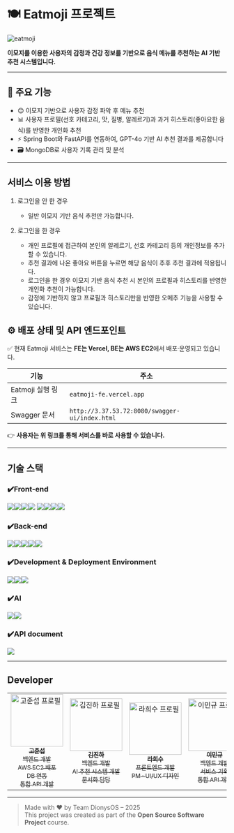 # 🍽️ Eatmoji 프로젝트

![eatmoji](https://github.com/user-attachments/assets/48bc651f-5caf-4d92-90e3-89c0fbb26602)

**이모지를 이용한 사용자의 감정과 건강 정보를 기반으로 음식 메뉴를 추천하는 AI 기반 추천 시스템입니다.**

---

## 🚀 주요 기능

- 😊 이모지 기반으로 사용자 감정 파악 후 메뉴 추천
- 📊 사용자 프로필(선호 카테고리, 맛, 질병, 알레르기)과 과거 히스토리(좋아요한 음식)를 반영한 개인화 추천
- ⚡️ Spring Boot와 FastAPI를 연동하여, GPT-4o 기반 AI 추천 결과를 제공합니다
- 🗃️ MongoDB로 사용자 기록 관리 및 분석

---

## 서비스 이용 방법

1. 로그인을 안 한 경우
   
   - 일반 이모지 기반 음식 추천만 가능합니다.
     
2. 로그인을 한 경우
   - 개인 프로필에 접근하여 본인의 알레르기, 선호 카테고리 등의 개인정보를 추가할 수 있습니다.
   - 추천 결과에 나온 좋아요 버튼을 누르면 해당 음식이 추후 추천 결과에 적용됩니다.
   - 로그인을 한 경우 이모지 기반 음식 추천 시 본인의 프로필과 히스토리를 반영한 개인화 추천이 가능합니다.
   - 감정에 기반하지 않고 프로필과 히스토리만을 반영한 오메추 기능을 사용할 수 있습니다.


## ⚙️ 배포 상태 및 API 엔드포인트

✅ 현재 Eatmoji 서비스는 **FE는 Vercel, BE는 AWS EC2**에서 배포·운영되고 있습니다.

| 기능                  | 주소                                                  |
|-----------------------|-------------------------------------------------------------|
| Eatmoji 실행 링크     | `eatmoji-fe.vercel.app`                                      |
| Swagger 문서          | `http://3.37.53.72:8080/swagger-ui/index.html`              |

👉 **사용자는 위 링크를 통해 서비스를 바로 사용할 수 있습니다.**

---

## 기술 스택

### ✔️Front-end
<img src="https://img.shields.io/badge/Next.js-000000?style=for-the-badge&logo=nextdotjs&logoColor=white" /><img src="https://img.shields.io/badge/React-20232a?style=for-the-badge&logo=react&logoColor=61DAFB" /><img src="https://img.shields.io/badge/TypeScript-3178C6?style=for-the-badge&logo=typescript&logoColor=white" /><img src="https://img.shields.io/badge/Zustand-000000?style=for-the-badge&logo=Zustand&logoColor=white" />
<img src="https://img.shields.io/badge/SWR-000000?style=for-the-badge&logo=vercel&logoColor=white" /><img src="https://img.shields.io/badge/Tailwind CSS-06B6D4?style=for-the-badge&logo=tailwind-css&logoColor=white" /><img src="https://img.shields.io/badge/PostCSS-DD3A0A?style=for-the-badge&logo=postcss&logoColor=white" /><img src="https://img.shields.io/badge/React Icons-E91E63?style=for-the-badge&logo=react&logoColor=white" />

### ✔️Back-end
<img src="https://img.shields.io/badge/Spring-61BA55?style=for-the-badge&logo=Spring&logoColor=white"><img src="https://img.shields.io/badge/SpringBoot-8ED16A?style=for-the-badge&logo=SpringBoot&logoColor=white"><img src="https://img.shields.io/badge/Springsecurity-39A346?style=for-the-badge&logo=Springsecurity&logoColor=white"><img src="https://img.shields.io/badge/FastAPI-2BA498?style=for-the-badge&logo=FastAPI&logoColor=white"><img src="https://img.shields.io/badge/MongoDB-4AB349?style=for-the-badge&logo=MongoDB&logoColor=white">

### ✔️Development & Deployment Environment
<img src="https://img.shields.io/badge/ESLint-4B32C3?style=for-the-badge&logo=eslint&logoColor=white" /><img src="https://img.shields.io/badge/Vercel-000000?style=for-the-badge&logo=vercel&logoColor=white" /><img src="https://img.shields.io/badge/AWS EC2-FFFFFF?style=for-the-badge&logo=AWS&logoColor=white" />

### ✔️AI
<img src="https://img.shields.io/badge/OpenAI-000000?style=for-the-badge&logo=OpenAI&logoColor=white"><img src="https://img.shields.io/badge/langchain-1C3C3C?style=for-the-badge&logo=langchain&logoColor=white">

### ✔️API document
<img src="https://img.shields.io/badge/swagger-85EA2D?style=for-the-badge&logo=swagger&logoColor=black">

--- 

## Developer

<table>
  <tbody>
    <tr>
      <td align="center">
        <a href="https://github.com/sseobi16">
          <img src="https://avatars.githubusercontent.com/sseobi16" width="120px;" alt="고준섭 프로필"/><br />
          <sub><b>고준섭</b></sub><br />
          <sub>백엔드 개발<br />
             AWS EC2 배포<br />
             DB 연동<br />
             통합 API 개발<br />
          </sub>
        </a>
      </td>
      <td align="center">
        <a href="https://github.com/jinha0907">
          <img src="https://avatars.githubusercontent.com/jinha0907" width="120px;" alt="김진하 프로필"/><br />
          <sub><b>김진하</b></sub><br />
          <sub>백엔드 개발<br />
             AI 추천 시스템 개발<br />
             문서화 담당<br />
          </sub>
        </a>
      </td>
      <td align="center">
        <a href="https://github.com/Head-ddy">
          <img src="https://avatars.githubusercontent.com/Head-ddy" width="120px;" alt="라희수 프로필"/><br />
          <sub><b>라희수</b></sub><br />
          <sub>프론트엔드 개발<br />PM · UI/UX 디자인</sub>
        </a>
      </td>
      <td align="center">
        <a href="https://github.com/mingyulee327">
          <img src="https://avatars.githubusercontent.com/mingyulee327" width="120px;" alt="이민규 프로필"/><br />
          <sub><b>이민규</b></sub><br />
          <sub>백엔드 개발<br />
             서비스 기획<br />
             통합 API 개발<br />
          </sub>
        </a>
      </td>
    </tr>
  </tbody>
</table>

--- 

> Made with ❤️ by Team DionysOS – 2025  
> This project was created as part of the **Open Source Software Project** course.
> 
